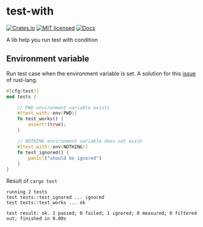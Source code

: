 # test-with
[![Crates.io][crates-badge]][crate-url]
[![MIT licensed][mit-badge]][mit-url]
[![Docs][doc-badge]][doc-url]

A lib help you run test with condition

## Environment variable
Run test case when the environment variable is set.
A solution for this [issue][original-issue] of rust-lang.

```rust
#[cfg(test)]
mod tests {

    // PWD environment variable exists
    #[test_with::env(PWD)]
    fn test_works() {
        assert!(true);
    }

    // NOTHING environment variable does not exist
    #[test_with::env(NOTHING)]
    fn test_ignored() {
        panic!("should be ignored")
    }
}
```

Result of `cargo test`
```text
running 2 tests
test tests::test_ignored ... ignored
test tests::test_works ... ok

test result: ok. 1 passed; 0 failed; 1 ignored; 0 measured; 0 filtered out; finished in 0.00s
```

[crates-badge]: https://img.shields.io/crates/v/test-with.svg
[crate-url]: https://crates.io/crates/test-with
[mit-badge]: https://img.shields.io/badge/license-MIT-blue.svg
[mit-url]: https://github.com/yanganto/test-with/blob/readme/LICENSE
[doc-badge]: https://img.shields.io/badge/docs-rs-orange.svg
[doc-url]: https://docs.rs/test-with/0.1.0/test_with/
[original-issue]: https://github.com/rust-lang/rust/issues/68007
